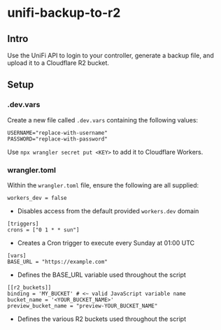 # unifi-backup-to-r2

## Intro

Use the UniFi API to login to your controller, generate a backup file, and upload it to a Cloudflare R2 bucket.

## Setup

### .dev.vars

Create a new file called `.dev.vars` containing the following values:

```
USERNAME="replace-with-username"
PASSWORD="replace-with-password"
```

Use `npx wrangler secret put <KEY>` to add it to Cloudflare Workers.

### wrangler.toml

Within the `wrangler.toml` file, ensure the following are all supplied:

```
workers_dev = false
```

- Disables access from the default provided `workers.dev` domain

```
[triggers]
crons = ["0 1 * * sun"]
```

- Creates a Cron trigger to execute every Sunday at 01:00 UTC

```
[vars]
BASE_URL = "https://example.com"
```

- Defines the BASE_URL variable used throughout the script

```
[[r2_buckets]]
binding = 'MY_BUCKET' # <~ valid JavaScript variable name
bucket_name = '<YOUR_BUCKET_NAME>'
preview_bucket_name = "preview-YOUR_BUCKET_NAME"
```

- Defines the various R2 buckets used throughout the script
